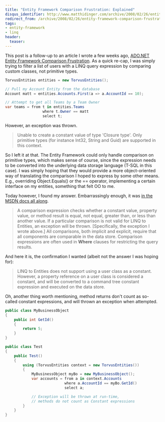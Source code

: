 ```yaml
---
title: "Entity Framework Comparison Frustration: Explained"
disqus_identifier: http://www.matthidinger.com/archive/2008/02/26/entity-framework-comparison-frustration-explained.aspx
redirect_from: /archive/2008/02/26/entity-framework-comparison-frustration-explained.aspx/
tags: 
- entity-framework
- linq
header:
  teaser: 
---
```

This post is a follow-up to an article I wrote a few weeks ago, [ADO.NET Entity Framework Comparison Frustration](http://blog.matthidinger.com/2008/02/01/ADONETEntityFrameworkComparisonFrustration.aspx). As a quick re-cap, I was simply trying to filter a list of users with a LINQ query expression by comparing custom classes, not primitive types.

```csharp
TorvusEntities entities = new TorvusEntities(); 

// Pull my Account Entity from the database
Account matt = entities.Accounts.First(a => a.AccountId == 10);

// Attempt to get all Teams by a Team Owner
var teams = from t in entities.Teams
                 where t.Owner == matt
                 select t;
```

However, an exception was thrown.

> Unable to create a constant value of type 'Closure type'. Only primitive types (for instance Int32, String and Guid) are supported in this context.

So I left it at that. The Entity Framework could only handle comparison on primitive types, which makes sense of course, since the expression needs to be converted into the underlying data storage language (T-SQL in this case). I was simply hoping that they would provide a more object-oriented way of translating the comparison I hoped to express by some other means. E.g., overriding Object.Equals() or the == operator, implementing a certain interface on my entities, something that felt OO to me.

Today however, I found my answer. Embarrassingly enough, it was [in the MSDN docs all along](http://msdn2.microsoft.com/en-us/library/bb738686.aspx).

> A comparison expression checks whether a constant value, property value, or method result is equal, not equal, greater than, or less than another value. If a particular comparison is not valid for LINQ to Entities, an exception will be thrown. \[Specifically, the exception I wrote above.\] All comparisons, both implicit and explicit, require that all components are comparable in the data store. Comparison expressions are often used in **Where** clauses for restricting the query results.

And here it is, the confirmation I wanted (albeit not the answer I was hoping for):

> LINQ to Entities does not support using a user class as a constant. However, a property reference on a user class is considered a constant, and will be converted to a command tree constant expression and executed on the data store.

Oh, another thing worth mentioning, method returns don't count as so-called constant expressions, and will thrown an exception when attempted.

```csharp
public class MyBusinessObject
{
    public int GetId()
    {
        return 5;
    }
}

public class Test
{
    public Test()
    {
        using (TorvusEntities context = new TorvusEntities())
        {
            MyBusinessObject myBo = new MyBusinessObject();
            var accounts = from a in context.Accounts
                           where a.AccountId == myBo.GetId()
                           select a;

            // Exception will be thrown at run-time,
            // methods do not count as Constant expressions
        }
    }
}
```

